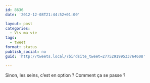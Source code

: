 ```yaml
---
id: 8636
date: '2012-12-08T21:44:52+01:00'

layout: post
categories:
  - Vis ma vie
tags:
  - tweet
format: status
publish_social: no
guid: 'http://tweets.local/?birdsite_tweet=277529199533764608'

---
```


Sinon, les seins, c’est en option ? Comment ça se passe ?